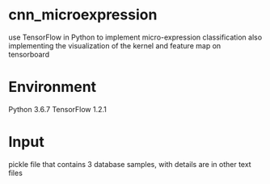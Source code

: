 # cnn_microexpression
use TensorFlow in Python to implement micro-expression classification
also implementing the visualization of the kernel and feature map on tensorboard
# Environment
Python 3.6.7
TensorFlow 1.2.1
# Input
pickle file that contains 3 database samples, with details are in other text files
